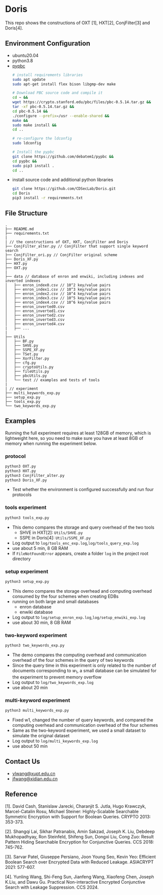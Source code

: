 # Doris

This repo shows the constructions of OXT [1], HXT[2], ConjFilter[3] and Doris[4].

## Environment Configuration

- ubuntu20.04
- python3.8
- [pypbc](https://github.com/debatem1/pypbc)
    ```sh
    # install requirements libraries
    sudo apt update 
    sudo apt-get install flex bison libgmp-dev make

    # Download PBC source code and compile it
    cd ~ &&
    wget https://crypto.stanford.edu/pbc/files/pbc-0.5.14.tar.gz &&
    tar -xf pbc-0.5.14.tar.gz &&
    cd pbc-0.5.14 &&
    ./configure --prefix=/usr --enable-shared &&
    make &&
    sudo make install &&
    cd .. 

    # re-configure the ldconfig
    sudo ldconfig

    # Install the pypbc
    git clone https://github.com/debatem1/pypbc &&
    cd pypbc &&
    sudo pip3 install .
    cd ..
    ```
- install source code and additional python libraries
    ```sh
    git clone https://github.com/CDSecLab/Doris.git
    cd Doris
    pip3 install -r requirements.txt 
    ```


## File Structure

```
.
├── README.md
├── requirements.txt
|
| // the constructions of OXT, HXT, ConjFilter and Doris
├── ConjFilter_alter.py // ConjFilter that support single keyword search
├── ConjFilter_ori.py // ConjFilter original scheme
├── Doris_XF.py
├── HXT.py
├── OXT.py
|
├── data // database of enron and enwiki, including indexes and inverted indexes
│   ├── enron_index0.csv // 10^2 key/value pairs
│   ├── enron_index1.csv // 10^3 key/value pairs
│   ├── enron_index2.csv // 10^4 key/value pairs
│   ├── enron_index3.csv // 10^5 key/value pairs
│   ├── enron_index4.csv // 10^6 key/value pairs
│   ├── enron_inverted0.csv
│   ├── enron_inverted1.csv
│   ├── enron_inverted2.csv
│   ├── enron_inverted3.csv
│   ├── enron_inverted4.csv
|   ├── ...
|
├── Utils 
│   ├── BF.py 
│   ├── SHVE.py 
│   ├── SSPE_XF.py
│   ├── TSet.py
│   ├── XorFilter.py
│   ├── cfg.py
│   ├── cryptoUtils.py
│   ├── fileUtils.py
│   ├── pbcUtils.py
│   └── test // examples and tests of tools
|
| // experiment
├── multi_keywords_exp.py
├── setup_exp.py
├── tools_exp.py
└── two_keywords_exp.py
```

## Examples

Running the full experiment requires at least 128GB of memory, which is lightweight here, so you need to make sure you have at least 8GB of memory when running the experiment below.

### protocol

```sh
python3 OXT.py
python3 HXT.py
python3 ConjFilter_alter.py
python3 Doris_XF.py
```

- Test whether the environment is configured successfully and run four protocols

### tools experiment

```sh
python3 tools_exp.py
```

- This demo compares the storage and query overhead of the two tools
    - SHVE in HXT[2]: `Utils/SHVE.py`
    - SSPE in Doris[4]: `Utils/SSPE_XF.py`
- Log output to `log/tools_enc_exp.log`,`log/tools_query_exp.log` 
- use about 5 min, 8 GB RAM
- If `FileNotFoundError` appears, create a folder `log` in the project root directory


### setup experiment

```sh
python3 setup_exp.py
```

- This demo compares the storage overhead and computing overhead consumed by the four schemes when creating EDBs
- running on both large and small databases
    - enron database
    - enwiki database
- Log output to `log/setup_enron_exp.log`,`log/setup_enwiki_exp.log` 
- use about 30 min, 8 GB RAM


### two-keyword experiment

```sh
python3 two_keywords_exp.py
```

- The demo compares the computing overhead and communication overhead of the four schemes in the query of two keywords
- Since the query time in this experiment is only related to the number of documents corresponding to $w_1$, a small database can be simulated for the experiment to prevent memory overflow
- Log output to `log/two_keywords_exp.log`
- use about 20 min

### multi-keyword experiment

```sh
python3 multi_keywords_exp.py
```

- Fixed w1, changed the number of query keywords, and compared the computing overhead and communication overhead of the four schemes
- Same as the two-keyword experiment, we used a small dataset to simulate the original dataset
- Log output to `log/multi_keywords_exp.log`
- use about 50 min

## Contact Us

- ylwang@xupt.edu.cn
- jfwang@xidian.edu.cn


## Reference

[1]. David Cash, Stanislaw Jarecki, Charanjit S. Jutla, Hugo Krawczyk, Marcel-Catalin Rosu, Michael Steiner: Highly-Scalable Searchable Symmetric Encryption with Support for Boolean Queries. CRYPTO 2013: 353-373.

[2]. Shangqi Lai, Sikhar Patranabis, Amin Sakzad, Joseph K. Liu, Debdeep Mukhopadhyay, Ron Steinfeld, Shifeng Sun, Dongxi Liu, Cong Zuo: Result Pattern Hiding Searchable Encryption for Conjunctive Queries. CCS 2018: 745-762.

[3]. Sarvar Patel, Giuseppe Persiano, Joon Young Seo, Kevin Yeo: Efficient Boolean Search over Encrypted Data with Reduced Leakage. ASIACRYPT 2021: 577-607.

[4]. Yunling Wang, Shi-Feng Sun, Jianfeng Wang, Xiaofeng Chen, Joseph K.Liu, and Dawu Gu. Practical Non-interactive Encrypted Conjunctive Search with Leakage Suppression. CCS 2024.

